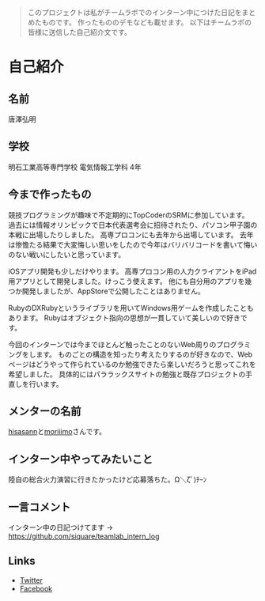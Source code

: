 > このプロジェクトは私がチームラボでのインターン中につけた日記をまとめたものです。
> 作ったもののデモなども載せます。
> 以下はチームラボの皆様に送信した自己紹介文です。

# 自己紹介


## 名前

唐澤弘明


## 学校

明石工業高等専門学校 電気情報工学科 4年


## 今まで作ったもの

競技プログラミングが趣味で不定期的にTopCoderのSRMに参加しています。
過去には情報オリンピックで日本代表選考会に招待されたり、パソコン甲子園の本戦に出場したりしました。
高専プロコンにも去年から出場しています。
去年は惨憺たる結果で大変悔しい思いをしたので今年はバリバリコードを書いて悔いのない戦いにしたいと思っています。

iOSアプリ開発も少しだけやります。
高専プロコン用の人力クライアントをiPad用アプリとして開発しました。けっこう使えます。
他にも自分用のアプリを幾つか開発しましたが、AppStoreで公開したことはありません。

RubyのDXRubyというライブラリを用いてWindows用ゲームを作成したこともあります。
Rubyはオブジェクト指向の思想が一貫していて美しいので好きです。

今回のインターンでは今までほとんど触ったことのないWeb周りのプログラミングをします。
ものごとの構造を知ったり考えたりするのが好きなので、Webページはどうやって作られているのか勉強できたら楽しいだろうと思ってこれを希望しました。
具体的にはパララックスサイトの勉強と既存プロジェクトの手直しを行います。


## メンターの名前

[hisasann](https://github.com/hisasann/)と[moriiimo](https://github.com/moriiimo)さんです。


## インターン中やってみたいこと

陸自の総合火力演習に行きたかったけど応募落ちた。Ω＼ζﾟ)ﾁｰﾝ


## 一言コメント

インターン中の日記つけてます → https://github.com/siquare/teamlab_intern_log


## Links

- [Twitter](https://twitter.com/siquare)
- [Facebook](https://www.facebook.com/Cubic6)
